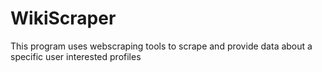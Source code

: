 # WikiScraper
This program uses webscraping tools to scrape and provide data about a specific user interested profiles
